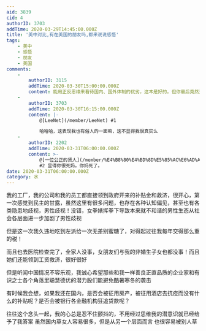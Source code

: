 ```yaml
---
aid: 3839
cid: 4
authorID: 3703
addTime: 2020-03-29T14:45:00.000Z
title: '美中对比,有在美国的朋友吗,都来说说感悟'
tags:
    - 美中
    - 感悟
    - 朋友
    - 美国
comments:
    -
        authorID: 3115
        addTime: 2020-03-30T15:00:00.000Z
        content: 能用正反思维来看待国内、国外体制的优劣，这本是好的。但你最后竟然落脚到国内草女人容易很多、也容易被别人草，这就有点不大靠谱了。
    -
        authorID: 3703
        addTime: 2020-03-30T16:15:00.000Z
        content: |-
            @[LeeNet](/member/LeeNet) #1

            哈哈哈，这表现我也有俗人的一面嘛，这不显得我很真实么
    -
        authorID: 2202
        addTime: 2020-03-31T06:00:00.000Z
        content: >-
            @[一位公正的贤人](/member/%E4%B8%80%E4%BD%8D%E5%85%AC%E6%AD%A3%E7%9A%84%E8%B4%A4%E4%BA%BA)
            #2 显得你很死妈。你妈死了。
date: 2020-03-31T06:00:00.000Z
category: 水
---
```


我的工厂，我的公司和我的员工都直接领到政府开来的补贴金和救济，很开心，第一次感觉到民主的甘露，虽然这里有很多问题，也存在各种认知偏见，甚至也有各类隐患地歧视，男性歧视！没错，女拳婊挥拳下导致本来就不和谐的男性生态从社会各层面进一步加剧了男性歧视

但是这一次我久违地吃到左派给一次无差别蜜糖了，对得起过往我每年交得那么重的税！

而且也去医院检查完了，全家人没事，女朋友们与我的非婚生子女也都没事！而且她们还能领到工资救济，很好很好

但是听闻中国情况不容乐观，我诚心希望那些和我一样善良正直品质的企业家和有识之士各个角落里聪慧德优的潜力股们能避免酷暑寒冬的袭击

有时候我会想，如果我还在国内，是否会被征用房产，被征用酒店去抗疫而没有什么的补贴呢？是否会被银行各金融机构狂追贷款呢？

往往这个念头一起，我的心总是忍不住颤抖的，不用经过思维我的潜意识就已经给予了我答案 虽然国内草女人容易很多，但是从另一个层面而言 也很容易被别人草
